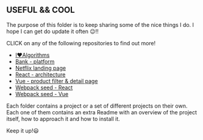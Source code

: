 ## USEFUL && COOL ##
The purpose of this folder is to keep sharing some of the nice things I do. I hope I can get do update it often 😉!!

CLICK on any of the following repositories to find out more!

* <a target="_blank" href="https://github.com/MChimali/Algorithms.git">I❤️Algorithms</a>
* <a target="_blank" href="https://github.com/MChimali/Bank-platform.git">Bank - platform</a>
* <a target="_blank" href="https://github.com/MChimali/Netflix-landing-page-SCSS.git">Netflix landing page</a>
* <a target="_blank" href="https://github.com/MChimali/React-Arquitectura-de-proyecto.git">React - architecture</a>
* <a target="_blank" href="https://github.com/MChimali/React-Arquitectura-de-proyecto.git">Vue - product filter & detail page</a>
* <a target="_blank" href="https://github.com/MChimali/Webpack-React-seed.git">Webpack seed - React</a>
* <a target="_blank" href="https://github.com/MChimali/webpack-vue-seed.git">Webpack seed - Vue</a>

Each folder contains a project or a set of different projects on their own. Each one of them contains an extra Readme with an overview of the project itself, how to approach it and how to install it.

Keep it up!😃



